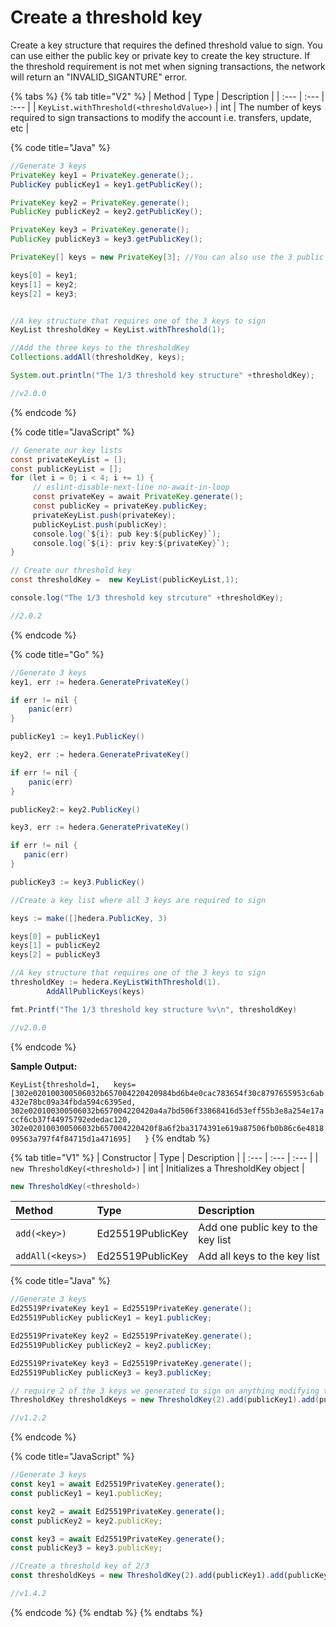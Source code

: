 # Create a threshold key

Create a key structure that requires the defined threshold value to sign. You can use either the public key or private key to create the key structure. If the threshold requirement is not met when signing transactions, the network will return an "INVALID\_SIGANTURE" error. 

{% tabs %}
{% tab title="V2" %}
| Method | Type | Description |
| :--- | :--- | :--- |
| `KeyList.withThreshold(<thresholdValue>)` | int | The number of keys required to sign transactions to modify the account i.e. transfers, update, etc |

{% code title="Java" %}
```java
//Generate 3 keys
PrivateKey key1 = PrivateKey.generate();.
PublicKey publicKey1 = key1.getPublicKey();

PrivateKey key2 = PrivateKey.generate();
PublicKey publicKey2 = key2.getPublicKey();

PrivateKey key3 = PrivateKey.generate();
PublicKey publicKey3 = key3.getPublicKey();

PrivateKey[] keys = new PrivateKey[3]; //You can also use the 3 public keys here

keys[0] = key1;
keys[1] = key2;
keys[2] = key3;


//A key structure that requires one of the 3 keys to sign
KeyList thresholdKey = KeyList.withThreshold(1);

//Add the three keys to the thresholdKey
Collections.addAll(thresholdKey, keys);

System.out.println("The 1/3 threshold key structure" +thresholdKey);

//v2.0.0
```
{% endcode %}

{% code title="JavaScript" %}
```java
// Generate our key lists
const privateKeyList = [];
const publicKeyList = [];
for (let i = 0; i < 4; i += 1) {
     // eslint-disable-next-line no-await-in-loop
     const privateKey = await PrivateKey.generate();
     const publicKey = privateKey.publicKey;
     privateKeyList.push(privateKey);
     publicKeyList.push(publicKey);
     console.log(`${i}: pub key:${publicKey}`);
     console.log(`${i}: priv key:${privateKey}`);
}

// Create our threshold key
const thresholdKey =  new KeyList(publicKeyList,1); 

console.log("The 1/3 threshold key strcuture" +thresholdKey);

//2.0.2
```
{% endcode %}

{% code title="Go" %}
```java
//Generate 3 keys
key1, err := hedera.GeneratePrivateKey()

if err != nil {
    panic(err)
}

publicKey1 := key1.PublicKey()

key2, err := hedera.GeneratePrivateKey()

if err != nil {
    panic(err)
}

publicKey2:= key2.PublicKey()

key3, err := hedera.GeneratePrivateKey()

if err != nil {
   panic(err)
}

publicKey3 := key3.PublicKey()

//Create a key list where all 3 keys are required to sign

keys := make([]hedera.PublicKey, 3)

keys[0] = publicKey1
keys[1] = publicKey2
keys[2] = publicKey3

//A key structure that requires one of the 3 keys to sign
thresholdKey := hedera.KeyListWithThreshold(1).
		AddAllPublicKeys(keys)

fmt.Printf("The 1/3 threshold key structure %v\n", thresholdKey)

//v2.0.0
```
{% endcode %}

**Sample Output:**

`KeyList{threshold=1,  
      keys=[302e020100300506032b657004220420984bd6b4e0cac783654f30c8797655953c6ab432e78bc09a34fbda594c6395ed, 302e020100300506032b657004220420a4a7bd506f33868416d53eff55b3e8a254e17accf6cb37f44975792ededac120, 302e020100300506032b657004220420f8a6f2ba3174391e619a87506fb0b86c6e481809563a797f4f84715d1a471695]  
}`
{% endtab %}

{% tab title="V1" %}
| Constructor | Type | Description |
| :--- | :--- | :--- |
| `new ThresholdKey(<threshold>)` | int | Initializes a ThresholdKey object |

```java
new ThresholdKey(<threshold>)
```

| Method | Type | Description |
| :--- | :--- | :--- |
| `add(<key>)` | Ed25519PublicKey | Add one public key to the key list |
| `addAll(<keys>)` | Ed25519PublicKey | Add all keys to the key list |

{% code title="Java" %}
```java
//Generate 3 keys
Ed25519PrivateKey key1 = Ed25519PrivateKey.generate();
Ed25519PublicKey publicKey1 = key1.publicKey;

Ed25519PrivateKey key2 = Ed25519PrivateKey.generate();
Ed25519PublicKey publicKey2 = key2.publicKey;

Ed25519PrivateKey key3 = Ed25519PrivateKey.generate();
Ed25519PublicKey publicKey3 = key3.publicKey;

// require 2 of the 3 keys we generated to sign on anything modifying this account
ThresholdKey thresholdKeys = new ThresholdKey(2).add(publicKey1).add(publicKey2).add(publicKey3);

//v1.2.2
```
{% endcode %}

{% code title="JavaScript" %}
```javascript
//Generate 3 keys
const key1 = await Ed25519PrivateKey.generate();
const publicKey1 = key1.publicKey;

const key2 = await Ed25519PrivateKey.generate();
const publicKey2 = key2.publicKey;

const key3 = await Ed25519PrivateKey.generate();
const publicKey3 = key3.publicKey;

//Create a threshold key of 2/3
const thresholdKeys = new ThresholdKey(2).add(publicKey1).add(publicKey2).add(publicKey3);     

//v1.4.2
```
{% endcode %}
{% endtab %}
{% endtabs %}

#### 

